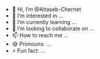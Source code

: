 - 👋 Hi, I’m @Altaseb-Chernet
- 👀 I’m interested in ...
- 🌱 I’m currently learning ...
- 💞️ I’m looking to collaborate on ...
- 📫 How to reach me ...
- 😄 Pronouns: ...
- ⚡ Fun fact: ...

<!---
Altaseb-Chernet/Altaseb-Chernet is a ✨ special ✨ repository because its `README.md` (this file) appears on your GitHub profile.
You can click the Preview link to take a look at your changes.
--->
